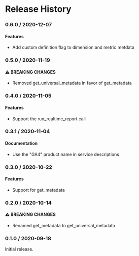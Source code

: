 # Release History

### 0.6.0 / 2020-12-07

#### Features

* Add custom definition flag to dimension and metric metdata

### 0.5.0 / 2020-11-19

#### ⚠ BREAKING CHANGES

* Removed get_universal_metadata in favor of get_metadata

### 0.4.0 / 2020-11-05

#### Features

* Support the run_realtime_report call

### 0.3.1 / 2020-11-04

#### Documentation

* Use the "GA4" product name in service descriptions

### 0.3.0 / 2020-10-22

#### Features

* Support for get_metadata

### 0.2.0 / 2020-10-14

#### ⚠ BREAKING CHANGES

* Renamed get_metadata to get_universal_metadata

### 0.1.0 / 2020-09-18

Initial release.
